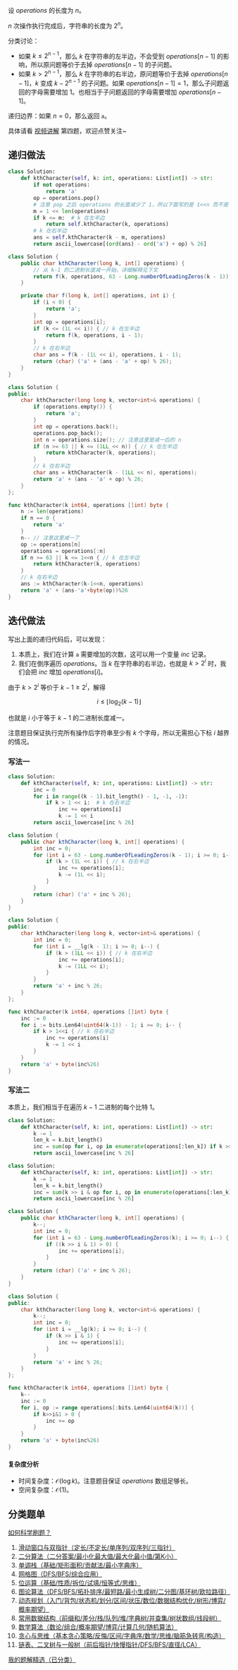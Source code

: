 设 $\textit{operations}$ 的长度为 $n$。

$n$ 次操作执行完成后，字符串的长度为 $2^n$。

分类讨论：

- 如果 $k \le 2^{n-1}$，那么 $k$ 在字符串的左半边，不会受到 $\textit{operations}[n-1]$ 的影响，所以原问题等价于去掉 $\textit{operations}[n-1]$ 的子问题。
- 如果 $k > 2^{n-1}$，那么 $k$ 在字符串的右半边，原问题等价于去掉 $\textit{operations}[n-1]$，$k$ 变成 $k-2^{n-1}$ 的子问题。如果 $\textit{operations}[n-1]=1$，那么子问题返回的字母需要增加 $1$。也相当于子问题返回的字母需要增加 $\textit{operations}[n-1]$。

递归边界：如果 $n=0$，那么返回 $\texttt{a}$。 

具体请看 [视频讲解](https://www.bilibili.com/video/BV1TqxCeZEmb/) 第四题，欢迎点赞关注~

## 递归做法

```py [sol-Python3]
class Solution:
    def kthCharacter(self, k: int, operations: List[int]) -> str:
        if not operations:
            return 'a'
        op = operations.pop()
        # 注意 pop 之后 operations 的长度减少了 1，所以下面写的是 1<<n 而不是 1<<(n-1)
        m = 1 << len(operations)
        if k <= m:  # k 在左半边
            return self.kthCharacter(k, operations)
        # k 在右半边
        ans = self.kthCharacter(k - m, operations)
        return ascii_lowercase[(ord(ans) - ord('a') + op) % 26]
```

```java [sol-Java]
class Solution {
    public char kthCharacter(long k, int[] operations) {
        // 从 k-1 的二进制长度减一开始，详细解释见下文
        return f(k, operations, 63 - Long.numberOfLeadingZeros(k - 1));
    }

    private char f(long k, int[] operations, int i) {
        if (i < 0) {
            return 'a';
        }
        int op = operations[i];
        if (k <= (1L << i)) { // k 在左半边
            return f(k, operations, i - 1);
        }
        // k 在右半边
        char ans = f(k - (1L << i), operations, i - 1);
        return (char) ('a' + (ans - 'a' + op) % 26);
    }
}
```

```cpp [sol-C++]
class Solution {
public:
    char kthCharacter(long long k, vector<int>& operations) {
        if (operations.empty()) {
            return 'a';
        }
        int op = operations.back();
        operations.pop_back();
        int n = operations.size(); // 注意这里是减一后的 n
        if (n >= 63 || k <= (1LL << n)) { // k 在左半边
            return kthCharacter(k, operations);
        }
        // k 在右半边
        char ans = kthCharacter(k - (1LL << n), operations);
        return 'a' + (ans - 'a' + op) % 26;
    }
};
```

```go [sol-Go]
func kthCharacter(k int64, operations []int) byte {
	n := len(operations)
	if n == 0 {
		return 'a'
	}
	n-- // 注意这里减一了
	op := operations[n]
	operations = operations[:n]
	if n >= 63 || k <= 1<<n { // k 在左半边
		return kthCharacter(k, operations)
	}
	// k 在右半边
	ans := kthCharacter(k-1<<n, operations)
	return 'a' + (ans-'a'+byte(op))%26
}
```

## 迭代做法

写出上面的递归代码后，可以发现：

1. 本质上，我们在计算 $\texttt{a}$ 需要增加的次数，这可以用一个变量 $\textit{inc}$ 记录。
2. 我们在倒序遍历 $\textit{operations}$。当 $k$ 在字符串的右半边，也就是 $k > 2^i$ 时，我们会把 $\textit{inc}$ 增加 $\textit{operations}[i]$。 

由于 $k > 2^i$ 等价于 $k-1\ge 2^i$，解得

$$
i\le \lfloor \log_2 (k-1) \rfloor
$$

也就是 $i$ 小于等于 $k-1$ 的二进制长度减一。

注意题目保证执行完所有操作后字符串至少有 $k$ 个字母，所以无需担心下标 $i$ 越界的情况。

### 写法一

```py [sol-Python3]
class Solution:
    def kthCharacter(self, k: int, operations: List[int]) -> str:
        inc = 0
        for i in range((k - 1).bit_length() - 1, -1, -1):
            if k > 1 << i:  # k 在右半边
                inc += operations[i]
                k -= 1 << i
        return ascii_lowercase[inc % 26]
```

```java [sol-Java]
class Solution {
    public char kthCharacter(long k, int[] operations) {
        int inc = 0;
        for (int i = 63 - Long.numberOfLeadingZeros(k - 1); i >= 0; i--) {
            if (k > (1L << i)) { // k 在右半边
                inc += operations[i];
                k -= (1L << i);
            }
        }
        return (char) ('a' + inc % 26);
    }
}
```

```cpp [sol-C++]
class Solution {
public:
    char kthCharacter(long long k, vector<int>& operations) {
        int inc = 0;
        for (int i = __lg(k - 1); i >= 0; i--) {
            if (k > (1LL << i)) { // k 在右半边
                inc += operations[i];
                k -= (1LL << i);
            }
        }
        return 'a' + inc % 26;
    }
};
```

```go [sol-Go]
func kthCharacter(k int64, operations []int) byte {
	inc := 0
	for i := bits.Len64(uint64(k-1)) - 1; i >= 0; i-- {
		if k > 1<<i { // k 在右半边
			inc += operations[i]
			k -= 1 << i
		}
	}
	return 'a' + byte(inc%26)
}
```

### 写法二

本质上，我们相当于在遍历 $k-1$ 二进制的每个比特 $1$。

```py [sol-Python3]
class Solution:
    def kthCharacter(self, k: int, operations: List[int]) -> str:
        k -= 1
        len_k = k.bit_length()
        inc = sum(op for i, op in enumerate(operations[:len_k]) if k >> i & 1)
        return ascii_lowercase[inc % 26]
```

```py [sol-Python3 写法二]
class Solution:
    def kthCharacter(self, k: int, operations: List[int]) -> str:
        k -= 1
        len_k = k.bit_length()
        inc = sum(k >> i & op for i, op in enumerate(operations[:len_k]))
        return ascii_lowercase[inc % 26]
```

```java [sol-Java]
class Solution {
    public char kthCharacter(long k, int[] operations) {
        k--;
        int inc = 0;
        for (int i = 63 - Long.numberOfLeadingZeros(k); i >= 0; i--) {
            if ((k >> i & 1) > 0) {
                inc += operations[i];
            }
        }
        return (char) ('a' + inc % 26);
    }
}
```

```cpp [sol-C++]
class Solution {
public:
    char kthCharacter(long long k, vector<int>& operations) {
        k--;
        int inc = 0;
        for (int i = __lg(k); i >= 0; i--) {
            if (k >> i & 1) {
                inc += operations[i];
            }
        }
        return 'a' + inc % 26;
    }
};
```

```go [sol-Go]
func kthCharacter(k int64, operations []int) byte {
	k--
	inc := 0
	for i, op := range operations[:bits.Len64(uint64(k))] {
		if k>>i&1 > 0 {
			inc += op
		}
	}
	return 'a' + byte(inc%26)
}
```

#### 复杂度分析

- 时间复杂度：$\mathcal{O}(\log k)$。注意题目保证 $\textit{operations}$ 数组足够长。
- 空间复杂度：$\mathcal{O}(1)$。

## 分类题单

[如何科学刷题？](https://leetcode.cn/circle/discuss/RvFUtj/)

1. [滑动窗口与双指针（定长/不定长/单序列/双序列/三指针）](https://leetcode.cn/circle/discuss/0viNMK/)
2. [二分算法（二分答案/最小化最大值/最大化最小值/第K小）](https://leetcode.cn/circle/discuss/SqopEo/)
3. [单调栈（基础/矩形面积/贡献法/最小字典序）](https://leetcode.cn/circle/discuss/9oZFK9/)
4. [网格图（DFS/BFS/综合应用）](https://leetcode.cn/circle/discuss/YiXPXW/)
5. [位运算（基础/性质/拆位/试填/恒等式/思维）](https://leetcode.cn/circle/discuss/dHn9Vk/)
6. [图论算法（DFS/BFS/拓扑排序/最短路/最小生成树/二分图/基环树/欧拉路径）](https://leetcode.cn/circle/discuss/01LUak/)
7. [动态规划（入门/背包/状态机/划分/区间/状压/数位/数据结构优化/树形/博弈/概率期望）](https://leetcode.cn/circle/discuss/tXLS3i/)
8. [常用数据结构（前缀和/差分/栈/队列/堆/字典树/并查集/树状数组/线段树）](https://leetcode.cn/circle/discuss/mOr1u6/)
9. [数学算法（数论/组合/概率期望/博弈/计算几何/随机算法）](https://leetcode.cn/circle/discuss/IYT3ss/)
10. [贪心与思维（基本贪心策略/反悔/区间/字典序/数学/思维/脑筋急转弯/构造）](https://leetcode.cn/circle/discuss/g6KTKL/)
11. [链表、二叉树与一般树（前后指针/快慢指针/DFS/BFS/直径/LCA）](https://leetcode.cn/circle/discuss/K0n2gO/)

[我的题解精选（已分类）](https://github.com/EndlessCheng/codeforces-go/blob/master/leetcode/SOLUTIONS.md)
